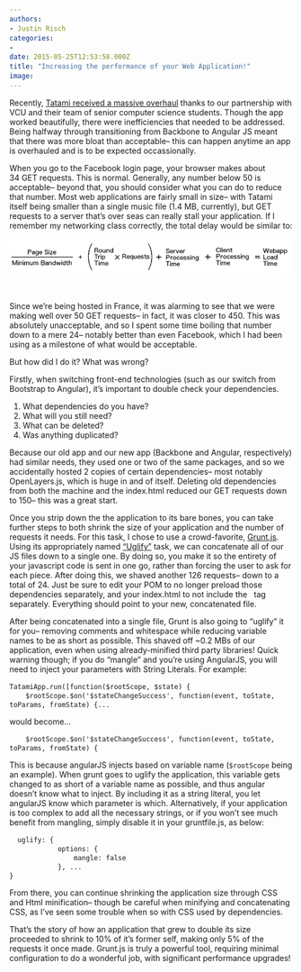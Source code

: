 ```yaml
---
authors:
- Justin Risch
categories:
- 
date: 2015-05-25T12:53:58.000Z
title: "Increasing the performance of your Web Application!"
image: 
---
```


Recently, [Tatami received a massive overhaul](http://www.ipponusa.com/vcu-ippon-angularjs-tatami/) thanks to our partnership with VCU and their team of senior computer science students. Though the app worked beautifully, there were inefficiencies that needed to be addressed. Being halfway through transitioning from Backbone to Angular JS meant that there was more bloat than acceptable– this can happen anytime an app is overhauled and is to be expected occassionally.

When you go to the Facebook login page, your browser makes about 34 GET requests. This is normal. Generally, any number below 50 is acceptable– beyond that, you should consider what you can do to reduce that number. Most web applications are fairly small in size– with Tatami itself being smaller than a single music file (1.4 MB, currently), but GET requests to a server that’s over seas can really stall your application. If I remember my networking class correctly, the total delay would be similar to:

[![bandwidth](https://raw.githubusercontent.com/ippontech/blog-usa/master/images/2015/05/bandwidth.png)](https://raw.githubusercontent.com/ippontech/blog-usa/master/images/2015/05/bandwidth.png)

 

Since we’re being hosted in France, it was alarming to see that we were making well over 50 GET requests– in fact, it was closer to 450. This was absolutely unacceptable, and so I spent some time boiling that number down to a mere 24– notably better than even Facebook, which I had been using as a milestone of what would be acceptable.

But how did I do it? What was wrong?

Firstly, when switching front-end technologies (such as our switch from Bootstrap to Angular), it’s important to double check your dependencies.

1. What dependencies do you have?
2. What will you still need?
3. What can be deleted?
4. Was anything duplicated?

Because our old app and our new app (Backbone and Angular, respectively) had similar needs, they used one or two of the same packages, and so we accidentally hosted 2 copies of certain dependencies– most notably OpenLayers.js, which is huge in and of itself. Deleting old dependencies from both the machine and the index.html reduced our GET requests down to 150– this was a great start.

Once you strip down the the application to its bare bones, you can take further steps to both shrink the size of your application and the number of requests it needs. For this task, I chose to use a crowd-favorite, [Grunt.js](http://gruntjs.com/). Using its appropriately named [“Uglify”](https://github.com/gruntjs/grunt-contrib-uglify) task, we can concatenate all of our JS files down to a single one. By doing so, you make it so the entirety of your javascript code is sent in one go, rather than forcing the user to ask for each piece. After doing this, we shaved another 126 requests– down to a total of 24. Just be sure to edit your POM to no longer preload those dependencies separately, and your index.html to not include the  <src> tag separately. Everything should point to your new, concatenated file.

After being concatenated into a single file, Grunt is also going to “uglify” it for you– removing comments and whitespace while reducing variable names to be as short as possible. This shaved off ~0.2 MBs of our application, even when using already-minified third party libraries! Quick warning though; if you do “mangle” and you’re using AngularJS, you will need to inject your parameters with String Literals. For example:

```
TatamiApp.run([function($rootScope, $state) {
    $rootScope.$on('$stateChangeSuccess', function(event, toState, toParams, fromState) {...
```

would become…

```TatamiApp.run(['$rootScope', '$state', function($rootScope, $state) {
    $rootScope.$on('$stateChangeSuccess', function(event, toState, toParams, fromState) {
```
This is because angularJS injects based on variable name (`$rootScope` being an example). When grunt goes to uglify the application, this variable gets changed to as short of a variable name as possible, and thus angular doesn’t know what to inject. By including it as a string literal, you let angularJS know which parameter is which. Alternatively, if your application is too complex to add all the necessary strings, or if you won’t see much benefit from mangling, simply disable it in your gruntfile.js, as below:

```
  uglify: {
            options: {
                mangle: false
            }, ...
}
```
From there, you can continue shrinking the application size through CSS and Html minification– though be careful when minifying and concatenating CSS, as I’ve seen some trouble when so with CSS used by dependencies.

That’s the story of how an application that grew to double its size proceeded to shrink to 10% of it’s former self, making only 5% of the requests it once made. Grunt.js is truly a powerful tool, requiring minimal configuration to do a wonderful job, with significant performance upgrades!
